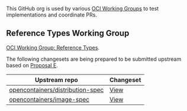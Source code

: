 This GitHub org is used by various [OCI Working Groups](https://github.com/opencontainers/tob/blob/main/WG-INFO.md) to test implementations and coordinate PRs.

## Reference Types Working Group

[OCI Working Group: Reference Types](https://github.com/opencontainers/wg-reference-types).

The following changesets are being prepared to be submitted upstream based on
[Proposal E](https://github.com/opencontainers/wg-reference-types/blob/main/docs/proposals/PROPOSAL_E.md).


| Upstream repo                                                                            | Changeset                                                                                                      |
| ---------------------------------------------------------------------------------------- | -------------------------------------------------------------------------------------------------------------- |
| [opencontainers/distribution-spec](https://github.com/opencontainers/distribution-spec)  | [View](https://github.com/opencontainers/distribution-spec/compare/main...oci-playground:distribution-spec:pr) |
| [opencontainers/image-spec](https://github.com/opencontainers/image-spec)                | [View](https://github.com/opencontainers/image-spec/compare/main...oci-playground:image-spec:pr)              
